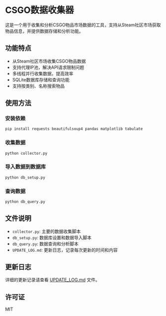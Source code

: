 # CSGO数据收集器

这是一个用于收集和分析CSGO物品市场数据的工具，支持从Steam社区市场获取物品信息，并提供数据存储和分析功能。

## 功能特点

- 从Steam社区市场收集CSGO物品数据
- 支持代理IP池，解决API请求限制问题
- 多线程并行收集数据，提高效率
- SQLite数据库存储和查询功能
- 支持按类别、名称搜索物品

## 使用方法

### 安装依赖

```bash
pip install requests beautifulsoup4 pandas matplotlib tabulate
```

### 收集数据

```bash
python collector.py
```

### 导入数据到数据库

```bash
python db_setup.py
```

### 查询数据

```bash
python db_query.py
```

## 文件说明

- `collector.py`: 主要的数据收集脚本
- `db_setup.py`: 数据库设置和数据导入脚本
- `db_query.py`: 数据查询和分析脚本
- `UPDATE_LOG.md`: 更新日志，记录每次更新的时间和内容

## 更新日志

详细的更新记录请查看 [UPDATE_LOG.md](UPDATE_LOG.md) 文件。

## 许可证

MIT